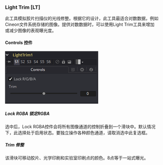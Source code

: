 ### Light Trim [LT]

此工具模拟胶片扫描仪的光线修整。根据它的设计，此工具最适合对数数据，例如Cineon文件系统存储的图像。提供对数数据时，可以使用Light Trim工具来增加或减少图像的表观曝光度。

#### Controls 控件

![LT_Controls](images\LT_Controls.png)

##### Lock RGBA 锁定RGBA

选中后，Lock RGBA控件会将所有图像通道的控制折叠到一个滑块中。默认情况下，此选择处于启用状态。要独立操作各种颜色通道，请取消选中此复选框。

##### Trim 修整

该滑块可移动胶片、光学印刷和实验室印刷点的颜色。8点等于一站式曝光。
